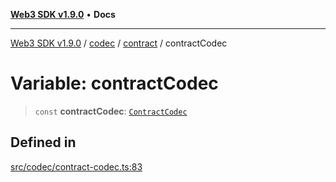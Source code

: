 [**Web3 SDK v1.9.0**](../../../../../README.md) • **Docs**

***

[Web3 SDK v1.9.0](../../../../../globals.md) / [codec](../../../README.md) / [contract](../README.md) / contractCodec

# Variable: contractCodec

> `const` **contractCodec**: [`ContractCodec`](../classes/ContractCodec.md)

## Defined in

[src/codec/contract-codec.ts:83](https://github.com/Mystic-Nayy/alephium-web3/blob/c1afd789a197ce5fe21f08c2965942090157c33d/packages/web3/src/codec/contract-codec.ts#L83)
